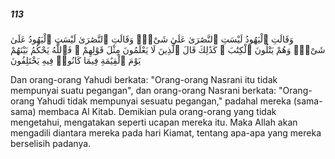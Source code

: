 ##### 113

<span class="ayah">وَقَالَتِ ٱلْيَهُودُ لَيْسَتِ ٱلنَّصَٰرَىٰ عَلَىٰ شَىْءٍۢ وَقَالَتِ ٱلنَّصَٰرَىٰ لَيْسَتِ ٱلْيَهُودُ عَلَىٰ شَىْءٍۢ وَهُمْ يَتْلُونَ ٱلْكِتَٰبَ ۗ كَذَٰلِكَ قَالَ ٱلَّذِينَ لَا يَعْلَمُونَ مِثْلَ قَوْلِهِمْ ۚ فَٱللَّهُ يَحْكُمُ بَيْنَهُمْ يَوْمَ ٱلْقِيَٰمَةِ فِيمَا كَانُوا۟ فِيهِ يَخْتَلِفُونَ</span>

<span class="ayah_translation">Dan orang-orang Yahudi berkata: "Orang-orang Nasrani itu tidak mempunyai suatu pegangan", dan orang-orang Nasrani berkata: "Orang-orang Yahudi tidak mempunyai sesuatu pegangan," padahal mereka (sama-sama) membaca Al Kitab. Demikian pula orang-orang yang tidak mengetahui, mengatakan seperti ucapan mereka itu. Maka Allah akan mengadili diantara mereka pada hari Kiamat, tentang apa-apa yang mereka berselisih padanya.</span>
